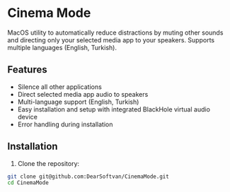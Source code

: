 # Cinema Mode

MacOS utility to automatically reduce distractions by muting other sounds 
and directing only your selected media app to your speakers. Supports 
multiple languages (English, Turkish).

## Features
- Silence all other applications
- Direct selected media app audio to speakers
- Multi-language support (English, Turkish)
- Easy installation and setup with integrated BlackHole virtual audio 
device
- Error handling during installation

## Installation

1. Clone the repository:
```bash
git clone git@github.com:DearSoftvan/CinemaMode.git
cd CinemaMode


